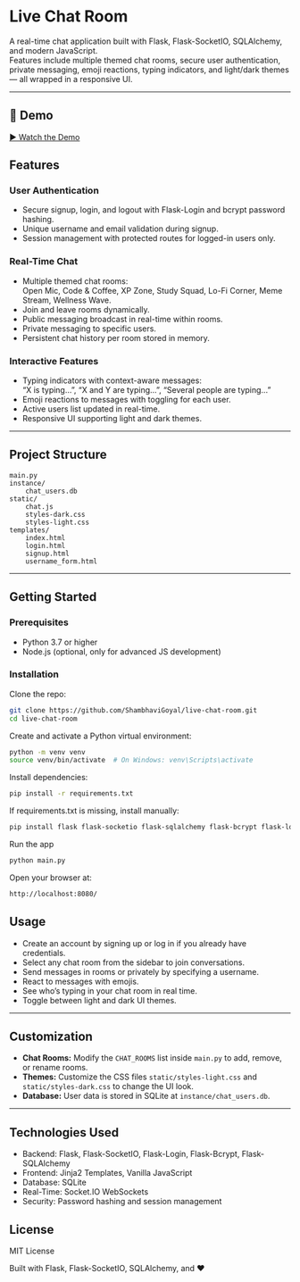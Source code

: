 # Live Chat Room

A real-time chat application built with Flask, Flask-SocketIO, SQLAlchemy, and modern JavaScript.  
Features include multiple themed chat rooms, secure user authentication, private messaging, emoji reactions, typing indicators, and light/dark themes — all wrapped in a responsive UI.

---
## 🎥 Demo

[▶️ Watch the Demo](https://github.com/user-attachments/assets/863874b4-d5bd-4bfe-b2fe-c4f34c643ed7)



## Features

### User Authentication
- Secure signup, login, and logout with Flask-Login and bcrypt password hashing.  
- Unique username and email validation during signup.  
- Session management with protected routes for logged-in users only.

### Real-Time Chat
- Multiple themed chat rooms:  
  Open Mic, Code & Coffee, XP Zone, Study Squad, Lo-Fi Corner, Meme Stream, Wellness Wave.  
- Join and leave rooms dynamically.  
- Public messaging broadcast in real-time within rooms.  
- Private messaging to specific users.  
- Persistent chat history per room stored in memory.

### Interactive Features
- Typing indicators with context-aware messages:  
  “X is typing...”, “X and Y are typing...”, “Several people are typing...”  
- Emoji reactions to messages with toggling for each user.  
- Active users list updated in real-time.  
- Responsive UI supporting light and dark themes.

---

## Project Structure

```
main.py
instance/
    chat_users.db
static/
    chat.js
    styles-dark.css
    styles-light.css
templates/
    index.html
    login.html
    signup.html
    username_form.html
```

---

## Getting Started

### Prerequisites
- Python 3.7 or higher  
- Node.js (optional, only for advanced JS development)

### Installation

Clone the repo:
```bash
git clone https://github.com/ShambhaviGoyal/live-chat-room.git
cd live-chat-room
```
Create and activate a Python virtual environment:
```bash
python -m venv venv
source venv/bin/activate  # On Windows: venv\Scripts\activate
```
Install dependencies:
```bash
pip install -r requirements.txt
```
If requirements.txt is missing, install manually:
```bash
pip install flask flask-socketio flask-sqlalchemy flask-bcrypt flask-login
```
Run the app
```bash
python main.py
```
Open your browser at:
```bash
http://localhost:8080/
```
## Usage

- Create an account by signing up or log in if you already have credentials.
- Select any chat room from the sidebar to join conversations.
- Send messages in rooms or privately by specifying a username.
- React to messages with emojis.
- See who’s typing in your chat room in real time.
- Toggle between light and dark UI themes.

---

## Customization

- **Chat Rooms:** Modify the `CHAT_ROOMS` list inside `main.py` to add, remove, or rename rooms.
- **Themes:** Customize the CSS files `static/styles-light.css` and `static/styles-dark.css` to change the UI look.
- **Database:** User data is stored in SQLite at `instance/chat_users.db`.

---

## Technologies Used

- Backend: Flask, Flask-SocketIO, Flask-Login, Flask-Bcrypt, Flask-SQLAlchemy
- Frontend: Jinja2 Templates, Vanilla JavaScript
- Database: SQLite
- Real-Time: Socket.IO WebSockets
- Security: Password hashing and session management

## License

MIT License

Built with Flask, Flask-SocketIO, SQLAlchemy, and ❤️
